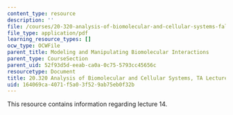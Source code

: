 ```yaml
---
content_type: resource
description: ''
file: /courses/20-320-analysis-of-biomolecular-and-cellular-systems-fall-2012/164069ca4071f5a03f529ab75eb0f32b_MIT20_320F12_Lecture14.pdf
file_type: application/pdf
learning_resource_types: []
ocw_type: OCWFile
parent_title: Modeling and Manipulating Biomolecular Interactions
parent_type: CourseSection
parent_uid: 52f93d5d-eeab-ca0a-0c75-5793cc45656c
resourcetype: Document
title: 20.320 Analysis of Biomolecular and Cellular Systems, TA Lecture Note 14
uid: 164069ca-4071-f5a0-3f52-9ab75eb0f32b
---
```

This resource contains information regarding lecture 14.